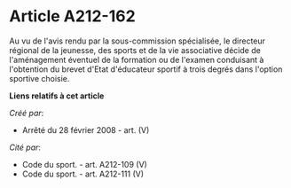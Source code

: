 # Article A212-162

Au vu de l'avis rendu par la sous-commission spécialisée, le directeur régional de la jeunesse, des sports et de la vie
associative décide de l'aménagement éventuel de la formation ou de l'examen conduisant à l'obtention du brevet d'Etat
d'éducateur sportif à trois degrés dans l'option sportive choisie.

**Liens relatifs à cet article**

_Créé par_:

  - Arrêté du 28 février 2008 - art. (V)

_Cité par_:

  - Code du sport. - art. A212-109 (V)
  - Code du sport. - art. A212-111 (V)
